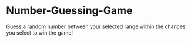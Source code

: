 # Number-Guessing-Game
Guess a random number between your selected range within the chances you select to win the game!

